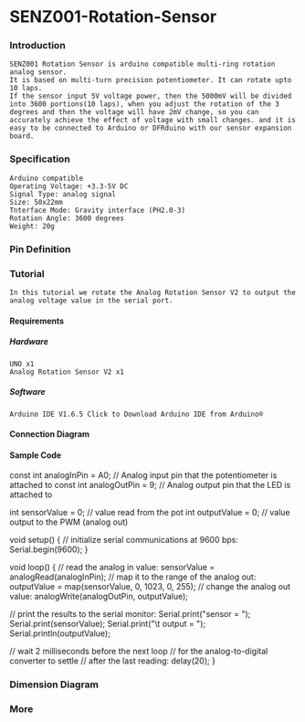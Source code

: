 # SENZ001-Rotation-Sensor


### Introduction

    SENZ001 Rotation Sensor is arduino compatible multi-ring rotation analog sensor. 
    It is based on multi-turn precision potentiometer. It can rotate upto 10 laps. 
    If the sensor input 5V voltage power, then the 5000mV will be divided into 3600 portions(10 laps), when you adjust the rotation of the 3 degrees and then the voltage will have 2mV change, so you can accurately achieve the effect of voltage with small changes. and it is easy to be connected to Arduino or DFRduino with our sensor expansion board. 

### Specification

    Arduino compatible
    Operating Voltage: +3.3-5V DC
    Signal Type: analog signal
    Size: 50x22mm
    Tnterface Mode: Gravity interface (PH2.0-3)
    Rotation Angle: 3600 degrees
    Weight: 20g


### Pin Definition



### Tutorial

    In this tutorial we rotate the Analog Rotation Sensor V2 to output the analog voltage value in the serial port.


#### Requirements

##### Hardware
    UNO x1
    Analog Rotation Sensor V2 x1
##### Software
    Arduino IDE V1.6.5 Click to Download Arduino IDE from Arduino®


#### Connection Diagram



#### Sample Code


const int analogInPin = A0;         // Analog input pin that the potentiometer is attached to
const int analogOutPin = 9;         // Analog output pin that the LED is attached to

int sensorValue = 0;        // value read from the pot
int outputValue = 0;        // value output to the PWM (analog out)

void setup() {
  // initialize serial communications at 9600 bps:
  Serial.begin(9600);
}

void loop() {
  // read the analog in value:
  sensorValue = analogRead(analogInPin);
  // map it to the range of the analog out:
  outputValue = map(sensorValue, 0, 1023, 0, 255);
  // change the analog out value:
  analogWrite(analogOutPin, outputValue);

  // print the results to the serial monitor:
  Serial.print("sensor = ");
  Serial.print(sensorValue);
  Serial.print("\t output = ");
  Serial.println(outputValue);

  // wait 2 milliseconds before the next loop
  // for the analog-to-digital converter to settle
  // after the last reading:
  delay(20);
}



### Dimension Diagram




### More

